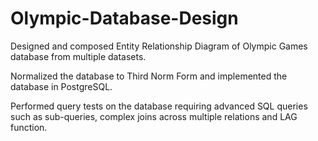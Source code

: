 # Olympic-Database-Design

Designed and composed Entity Relationship Diagram of Olympic Games database from multiple datasets.

Normalized the database to Third Norm Form and implemented the database in PostgreSQL.

Performed query tests on the database requiring advanced SQL queries such as sub-queries, complex joins across multiple
relations and LAG function.
